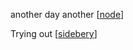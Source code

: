 another day another [[node]] 

Trying out [[sidebery]]

[//begin]: # "Autogenerated link references for markdown compatibility"
[node]: node.md "node"
[sidebery]: sidebery.md "sidebery"
[//end]: # "Autogenerated link references"